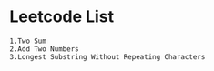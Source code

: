 # Leetcode List
    1.Two Sum
    2.Add Two Numbers
    3.Longest Substring Without Repeating Characters
